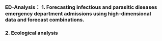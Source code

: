 ### ED-Analysis： 1. Forecasting infectious and parasitic diseases emergency department admissions using high-dimensional data and forecast combinations.
### 2. Ecological analysis

